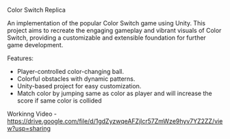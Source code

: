Color Switch Replica

An implementation of the popular Color Switch game using Unity. This project aims to recreate the engaging gameplay and vibrant visuals of Color Switch, providing a customizable and extensible foundation for further game development.

Features:
- Player-controlled color-changing ball.
- Colorful obstacles with dynamic patterns.
- Unity-based project for easy customization.
- Match color by jumping same as color as player and will increase the score if same color is collided

Workinng Video - https://drive.google.com/file/d/1gdZyzwqeAFZjlcr57ZmWze9hyv7YZ2ZZ/view?usp=sharing
